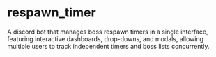 # respawn_timer
A discord bot that manages boss respawn timers in a single interface, featuring interactive dashboards, drop-downs, and modals, allowing multiple users to track independent timers and boss lists concurrently.
